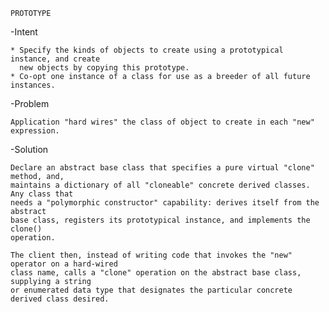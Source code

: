     PROTOTYPE
    
-Intent

    * Specify the kinds of objects to create using a prototypical instance, and create
      new objects by copying this prototype.
    * Co-opt one instance of a class for use as a breeder of all future instances.

-Problem

    Application "hard wires" the class of object to create in each "new" expression.
    
-Solution

    Declare an abstract base class that specifies a pure virtual "clone" method, and, 
    maintains a dictionary of all "cloneable" concrete derived classes. Any class that
    needs a "polymorphic constructor" capability: derives itself from the abstract
    base class, registers its prototypical instance, and implements the clone() 
    operation.
    
    The client then, instead of writing code that invokes the "new" operator on a hard-wired
    class name, calls a "clone" operation on the abstract base class, supplying a string
    or enumerated data type that designates the particular concrete derived class desired.  
    